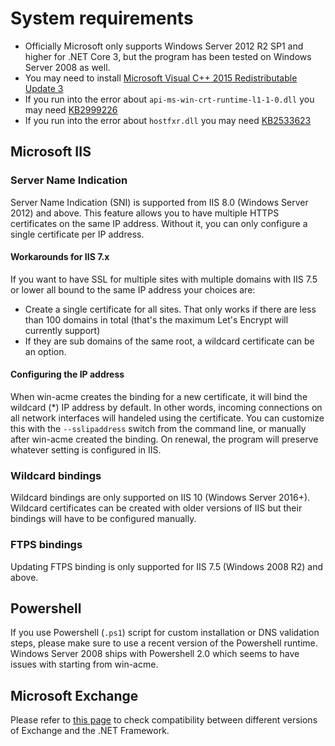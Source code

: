 ﻿---
sidebar: manual
---

# System requirements
- Officially Microsoft only supports Windows Server 2012 R2 SP1 and higher
for .NET Core 3, but the program has been tested on Windows Server 2008 
as well.
- You may need to install [Microsoft Visual C++ 2015 Redistributable Update 3](https://www.microsoft.com/download/details.aspx?id=52685)
- If you run into the error about `api-ms-win-crt-runtime-l1-1-0.dll` you may need [KB2999226](https://support.microsoft.com/help/2999226/update-for-universal-c-runtime-in-windows)
- If you run into the error about `hostfxr.dll` you may need [KB2533623](https://support.microsoft.com/help/2533623/microsoft-security-advisory-insecure-library-loading-could-allow-remot)

## Microsoft IIS
### Server Name Indication
Server Name Indication (SNI) is supported from IIS 8.0 (Windows Server 2012) and above. 
This feature allows you to have multiple HTTPS certificates on the same IP address. 
Without it, you can only configure a single certificate per IP address. 

#### Workarounds for IIS 7.x
If you want to have SSL for multiple sites with multiple domains with IIS 7.5 or 
lower all bound to the same IP address your choices are:
- Create a single certificate for all sites. That only works if there are less than 
100 domains in total (that's the maximum Let's Encrypt will currently support)
- If they are sub domains of the same root, a wildcard certificate can be an option.

#### Configuring the IP address
When win-acme creates the binding for a new certificate, it will bind the wildcard (*) 
IP address by default. In other words, incoming connections on all network interfaces
will handeled using the certificate. You can customize this with the `--sslipaddress` 
switch from the command line, or manually after win-acme created the binding. On renewal, 
the program will preserve whatever setting is configured in IIS.

### Wildcard bindings
Wildcard bindings are only supported on IIS 10 (Windows Server 2016+). Wildcard 
certificates can be created with older versions of IIS but their bindings will have 
to be configured manually.

### FTPS bindings
Updating FTPS binding is only supported for IIS 7.5 (Windows 2008 R2) and above.

## Powershell
If you use Powershell (`.ps1`) script for custom installation or DNS validation steps,
please make sure to use a recent version of the Powershell runtime. Windows Server 2008 
ships with Powershell 2.0 which seems to have issues with starting from win-acme.

## Microsoft Exchange
Please refer to [this page](https://docs.microsoft.com/en-us/exchange/plan-and-deploy/supportability-matrix?view=exchserver-2019) 
to check compatibility between different versions of Exchange and the .NET Framework.